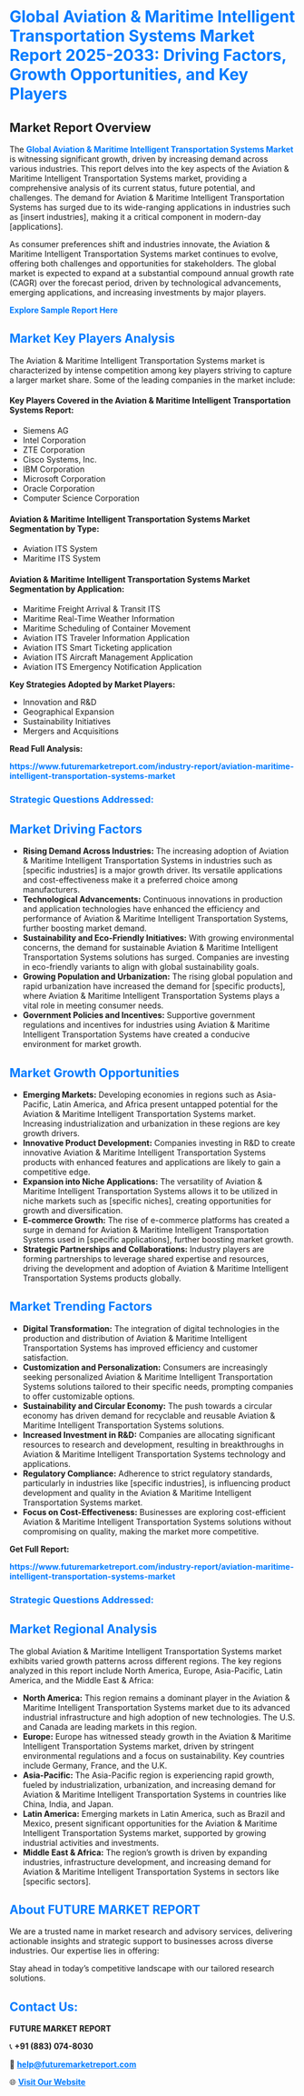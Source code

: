 <h1 style="color: #007BFF;">Global Aviation & Maritime Intelligent Transportation Systems Market Report 2025-2033: Driving Factors, Growth Opportunities, and Key Players</h1>

<section id="overview">
<h2>Market Report Overview</h2>
<p>The <a href="https://www.futuremarketreport.com/industry-report/aviation-maritime-intelligent-transportation-systems-market" style="color: #007BFF; text-decoration: none;"><strong>Global Aviation & Maritime Intelligent Transportation Systems Market</strong></a> is witnessing significant growth, driven by increasing demand across various industries. This report delves into the key aspects of the Aviation & Maritime Intelligent Transportation Systems market, providing a comprehensive analysis of its current status, future potential, and challenges. The demand for Aviation & Maritime Intelligent Transportation Systems has surged due to its wide-ranging applications in industries such as [insert industries], making it a critical component in modern-day [applications].</p>
<p>As consumer preferences shift and industries innovate, the Aviation & Maritime Intelligent Transportation Systems market continues to evolve, offering both challenges and opportunities for stakeholders. The global market is expected to expand at a substantial compound annual growth rate (CAGR) over the forecast period, driven by technological advancements, emerging applications, and increasing investments by major players.</p>
</section>

<section id="overview">
<p><a href="https://www.futuremarketreport.com/request-sample/reportId=55402" style="color: #007BFF; text-decoration: none;"><strong>Explore Sample Report Here</strong></a></p>
</section>

<section id="key-players">
<h2 style="color: #007BFF;">Market Key Players Analysis</h2>
<p>The Aviation & Maritime Intelligent Transportation Systems market is characterized by intense competition among key players striving to capture a larger market share. Some of the leading companies in the market include:</p>
<h4>Key Players Covered in the Aviation & Maritime Intelligent Transportation Systems Report:</h4>
<ul><li>Siemens AG</li><li>Intel Corporation</li><li>ZTE Corporation</li><li>Cisco Systems, Inc.</li><li>IBM Corporation</li><li>Microsoft Corporation</li><li>Oracle Corporation</li><li>Computer Science Corporation</li></ul>
<h4>Aviation & Maritime Intelligent Transportation Systems Market Segmentation by Type:</h4>
<ul><li>Aviation ITS System</li><li>Maritime ITS System</li></ul>

<h4>Aviation & Maritime Intelligent Transportation Systems Market Segmentation by Application:</h4>
<ul><li>Maritime Freight Arrival &amp; Transit ITS</li><li>Maritime Real-Time Weather Information</li><li>Maritime Scheduling of Container Movement</li><li>Aviation ITS Traveler Information Application</li><li>Aviation ITS Smart Ticketing application</li><li>Aviation ITS Aircraft Management Application</li><li>Aviation ITS Emergency Notification Application</li></ul>
<p><strong>Key Strategies Adopted by Market Players:</strong></p>
<ul>
<li>Innovation and R&D</li>
<li>Geographical Expansion</li>
<li>Sustainability Initiatives</li>
<li>Mergers and Acquisitions</li>
</ul>
</section>

<section>
<p><strong>Read Full Analysis: </strong></p><a href="https://www.futuremarketreport.com/industry-report/aviation-maritime-intelligent-transportation-systems-market" style="color: #007BFF; text-decoration: none;"><strong>https://www.futuremarketreport.com/industry-report/aviation-maritime-intelligent-transportation-systems-market</strong></a>
<h3 style="color: #007BFF;">Strategic Questions Addressed:</h3>
</section>

<section id="driving-factors">
<h2 style="color: #007BFF;">Market Driving Factors</h2>
<ul>
<li><strong>Rising Demand Across Industries:</strong> The increasing adoption of Aviation & Maritime Intelligent Transportation Systems in industries such as [specific industries] is a major growth driver. Its versatile applications and cost-effectiveness make it a preferred choice among manufacturers.</li>
<li><strong>Technological Advancements:</strong> Continuous innovations in production and application technologies have enhanced the efficiency and performance of Aviation & Maritime Intelligent Transportation Systems, further boosting market demand.</li>
<li><strong>Sustainability and Eco-Friendly Initiatives:</strong> With growing environmental concerns, the demand for sustainable Aviation & Maritime Intelligent Transportation Systems solutions has surged. Companies are investing in eco-friendly variants to align with global sustainability goals.</li>
<li><strong>Growing Population and Urbanization:</strong> The rising global population and rapid urbanization have increased the demand for [specific products], where Aviation & Maritime Intelligent Transportation Systems plays a vital role in meeting consumer needs.</li>
<li><strong>Government Policies and Incentives:</strong> Supportive government regulations and incentives for industries using Aviation & Maritime Intelligent Transportation Systems have created a conducive environment for market growth.</li>
</ul>
</section>

<section id="growth-opportunities">
<h2 style="color: #007BFF;">Market Growth Opportunities</h2>
<ul>
<li><strong>Emerging Markets:</strong> Developing economies in regions such as Asia-Pacific, Latin America, and Africa present untapped potential for the Aviation & Maritime Intelligent Transportation Systems market. Increasing industrialization and urbanization in these regions are key growth drivers.</li>
<li><strong>Innovative Product Development:</strong> Companies investing in R&D to create innovative Aviation & Maritime Intelligent Transportation Systems products with enhanced features and applications are likely to gain a competitive edge.</li>
<li><strong>Expansion into Niche Applications:</strong> The versatility of Aviation & Maritime Intelligent Transportation Systems allows it to be utilized in niche markets such as [specific niches], creating opportunities for growth and diversification.</li>
<li><strong>E-commerce Growth:</strong> The rise of e-commerce platforms has created a surge in demand for Aviation & Maritime Intelligent Transportation Systems used in [specific applications], further boosting market growth.</li>
<li><strong>Strategic Partnerships and Collaborations:</strong> Industry players are forming partnerships to leverage shared expertise and resources, driving the development and adoption of Aviation & Maritime Intelligent Transportation Systems products globally.</li>
</ul>
</section>

<section id="trending-factors">
<h2 style="color: #007BFF;">Market Trending Factors</h2>
<ul>
<li><strong>Digital Transformation:</strong> The integration of digital technologies in the production and distribution of Aviation & Maritime Intelligent Transportation Systems has improved efficiency and customer satisfaction.</li>
<li><strong>Customization and Personalization:</strong> Consumers are increasingly seeking personalized Aviation & Maritime Intelligent Transportation Systems solutions tailored to their specific needs, prompting companies to offer customizable options.</li>
<li><strong>Sustainability and Circular Economy:</strong> The push towards a circular economy has driven demand for recyclable and reusable Aviation & Maritime Intelligent Transportation Systems solutions.</li>
<li><strong>Increased Investment in R&D:</strong> Companies are allocating significant resources to research and development, resulting in breakthroughs in Aviation & Maritime Intelligent Transportation Systems technology and applications.</li>
<li><strong>Regulatory Compliance:</strong> Adherence to strict regulatory standards, particularly in industries like [specific industries], is influencing product development and quality in the Aviation & Maritime Intelligent Transportation Systems market.</li>
<li><strong>Focus on Cost-Effectiveness:</strong> Businesses are exploring cost-efficient Aviation & Maritime Intelligent Transportation Systems solutions without compromising on quality, making the market more competitive.</li>
</ul>
</section>

<section>
<p><strong>Get Full Report: </strong></p><a href="https://www.futuremarketreport.com/industry-report/aviation-maritime-intelligent-transportation-systems-market" style="color: #007BFF; text-decoration: none;"><strong>https://www.futuremarketreport.com/industry-report/aviation-maritime-intelligent-transportation-systems-market</strong></a>
<h3 style="color: #007BFF;">Strategic Questions Addressed:</h3>
</section>


<section id="regional-analysis">
<h2 style="color: #007BFF;">Market Regional Analysis</h2>
<p>The global Aviation & Maritime Intelligent Transportation Systems market exhibits varied growth patterns across different regions. The key regions analyzed in this report include North America, Europe, Asia-Pacific, Latin America, and the Middle East & Africa:</p>
<ul>
<li><strong>North America:</strong> This region remains a dominant player in the Aviation & Maritime Intelligent Transportation Systems market due to its advanced industrial infrastructure and high adoption of new technologies. The U.S. and Canada are leading markets in this region.</li>
<li><strong>Europe:</strong> Europe has witnessed steady growth in the Aviation & Maritime Intelligent Transportation Systems market, driven by stringent environmental regulations and a focus on sustainability. Key countries include Germany, France, and the U.K.</li>
<li><strong>Asia-Pacific:</strong> The Asia-Pacific region is experiencing rapid growth, fueled by industrialization, urbanization, and increasing demand for Aviation & Maritime Intelligent Transportation Systems in countries like China, India, and Japan.</li>
<li><strong>Latin America:</strong> Emerging markets in Latin America, such as Brazil and Mexico, present significant opportunities for the Aviation & Maritime Intelligent Transportation Systems market, supported by growing industrial activities and investments.</li>
<li><strong>Middle East & Africa:</strong> The region’s growth is driven by expanding industries, infrastructure development, and increasing demand for Aviation & Maritime Intelligent Transportation Systems in sectors like [specific sectors].</li>
</ul>
</section>

<footer>
<h2 style="color: #007BFF;">About FUTURE MARKET REPORT</h2>
<p>We are a trusted name in market research and advisory services, delivering actionable insights and strategic support to businesses across diverse industries. Our expertise lies in offering:</p>

<p>Stay ahead in today’s competitive landscape with our tailored research solutions.</p>

<h2 style="color: #007BFF;">Contact Us:</h2>
<p><strong>FUTURE MARKET REPORT</strong></p>
<p>📞 <strong>+91 (883) 074-8030</strong></p>
<p>📧 <strong><a href="mailto:help@futuremarketreport.com" style="color: #007BFF;">help@futuremarketreport.com</a></strong></p>
<p>🌐 <strong><a href="https://www.futuremarketreport.com/" style="color: #007BFF;">Visit Our Website</a></strong></p>
</footer>
